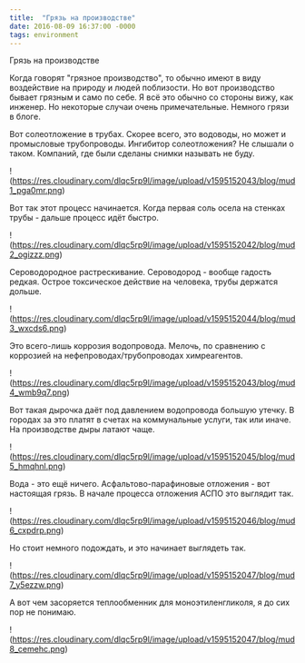```yaml
---
title:  "Грязь на производстве"
date: 2016-08-09 16:37:00 -0000
tags: environment
---
```


Грязь на производстве

Когда говорят "грязное производство", то обычно имеют в виду воздействие на природу и людей поблизости. Но вот производство бывает грязным и само по себе. Я всё это обычно со стороны вижу, как инженер. Но некоторые случаи очень примечательные. Немного грязи в блоге.

Вот солеотложение в трубах. Скорее всего, это водоводы, но может и промысловые трубопроводы. Ингибитор солеотложения? Не слышали о таком. Компаний, где были сделаны снимки называть не буду.

!(https://res.cloudinary.com/dlqc5rp9l/image/upload/v1595152043/blog/mud1_pga0mr.png)

Вот так этот процесс начинается. Когда первая соль осела на стенках трубы - дальше процесс идёт быстро.

!(https://res.cloudinary.com/dlqc5rp9l/image/upload/v1595152042/blog/mud2_ogizzz.png)

Сероводородное растрескивание. Сероводород - вообще гадость редкая. Острое токсическое действие на человека, трубы держатся дольше. 

!(https://res.cloudinary.com/dlqc5rp9l/image/upload/v1595152044/blog/mud3_wxcds6.png)

Это всего-лишь коррозия водопровода. Мелочь, по сравнению с коррозией на нефепроводах/трубопроводах химреагентов.

!(https://res.cloudinary.com/dlqc5rp9l/image/upload/v1595152043/blog/mud4_wmb9q7.png)

Вот такая дырочка даёт под давлением водопровода большую утечку. В городах за это платят в счетах на коммунальные услуги, так или иначе. На производстве дыры латают чаще.

!(https://res.cloudinary.com/dlqc5rp9l/image/upload/v1595152045/blog/mud5_hmqhnl.png)

Вода - это ещё ничего. Асфальтово-парафиновые отложения - вот настоящая грязь. В начале процесса отложения АСПО это выглядит так.

!(https://res.cloudinary.com/dlqc5rp9l/image/upload/v1595152046/blog/mud6_cxpdrp.png)

Но стоит немного подождать, и это начинает выглядеть так.

!(https://res.cloudinary.com/dlqc5rp9l/image/upload/v1595152047/blog/mud7_y5ezzw.png)

А вот чем засоряется теплообменник для моноэтиленгликоля, я до сих пор не понимаю.

!(https://res.cloudinary.com/dlqc5rp9l/image/upload/v1595152047/blog/mud8_cemehc.png)


